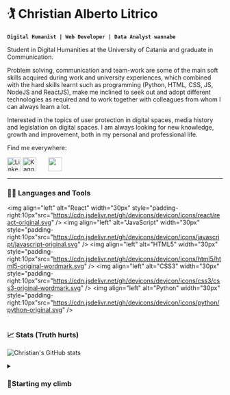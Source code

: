 # 🏌️ Christian Alberto Litrico

**`Digital Humanist | Web Developer | Data Analyst wannabe`**

Student in Digital Humanities at the University of Catania and graduate in Communication.
 
Problem solving, communication and team-work are some of the main soft skills acquired during work and university experiences, which combined with the hard skills learnt such as programming (Python, HTML, CSS, JS, NodeJS and ReactJS), make me inclined to seek out and adopt different technologies as required and to work together with colleagues from whom I can always learn a lot.

Interested in the topics of user protection in digital spaces, media history and legislation on digital spaces.
I am always looking for new knowledge, growth and improvement, both in my personal and professional life.

Find me everywhere:
<p>
  <a href="https://www.linkedin.com/in/christianlitrico/"><img width="32px" alt="Linkedin" title="Linkedin" src="https://imgur.com/8e4Gc7f"/></a>
  <a href="https://www.kaggle.com/christianlitrico"><img width="32px" alt="Kaggle" title="Kaggle" src="https://www.kaggle.com/christianlitrico"/></a>
  &#8287;&#8287;&#8287;&#8287;&#8287;
  <a href="https://www.instagram.com/umamitas01/" alt="Instagram" title="Instagram"><img width="32px" src="https://www.instagram.com/umamitas01/"/></a>
  &#8287;&#8287;&#8287;&#8287;&#8287;
</p>

---

### 🧑‍💻 Languages and Tools

<img align="left" alt="React" width="30px" style="padding-right:10px"src="https://cdn.jsdelivr.net/gh/devicons/devicon/icons/react/react-original.svg" />
<img align="left" alt="JavaScript" width="30px" style="padding-right:10px"src="https://cdn.jsdelivr.net/gh/devicons/devicon/icons/javascript/javascript-original.svg" />
<img align="left" alt="HTML5" width="30px" style="padding-right:10px"src="https://cdn.jsdelivr.net/gh/devicons/devicon/icons/html5/html5-original-wordmark.svg" />
<img align="left" alt="CSS3" width="30px" style="padding-right:10px"src="https://cdn.jsdelivr.net/gh/devicons/devicon/icons/css3/css3-original-wordmark.svg" />
<img align="left" alt="Python" width="30px" style="padding-right:10px"src="https://cdn.jsdelivr.net/gh/devicons/devicon/icons/python/python-original.svg" />

#

### 📈 Stats (Truth hurts)
![Christian's GitHub stats](https://github-readme-stats.vercel.app/api?username=christianlitrico&show_icons=true&theme=dracula)


<details>
  <summary><h3>🧗Starting my climb</summary>
  
  Hi, I'm a communication graduate who decided to switch gears and dive into the fascinating world of digital humanities. I'm currently finishing my specialization at the University of Catania, where I'm learning how to tame data with Python, SQL, Machine Learning with hugging face, pandas and similar libraries. But that's not enough for me, I also want to create beautiful and interactive web pages, so I took some full time classes on front-end development with HTML, CSS, JS, NodeJS, PHP and MySQL. I'm a reliable person and passionate about technology, society and coding. I believe that the future is digital and I want to be part of it. If you share my vision and want to know more about me, feel free to follow me on social media and give me your feedback. I'm always open to new challenges and opportunities. Thank you for reading! 😊
</details>
